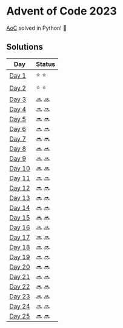 # Advent of Code 2023

[AoC](https://adventofcode.com/2023) solved in Python! :snake:

## Solutions
| Day | Status |
| --- | ------ |
| [Day 1](https://github.com/unthrived/advent-of-code/blob/src/day01.py) | :star: :star: |
| [Day 2](https://github.com/unthrived/advent-of-code/blob/src/day02.py) | :star: :star: |
| [Day 3](https://github.com/unthrived/advent-of-code/blob/src/day03.py) | :soon: :soon: |
| [Day 4](https://github.com/unthrived/advent-of-code/blob/src/day04.py) | :soon: :soon: |
| [Day 5](https://github.com/unthrived/advent-of-code/blob/src/day05.py) | :soon: :soon: |
| [Day 6](https://github.com/unthrived/advent-of-code/blob/src/day06.py) | :soon: :soon: |
| [Day 7](https://github.com/unthrived/advent-of-code/blob/src/day07.py) | :soon: :soon: |
| [Day 8](https://github.com/unthrived/advent-of-code/blob/src/day08.py) | :soon: :soon: |
| [Day 9](https://github.com/unthrived/advent-of-code/blob/src/day09.py) | :soon: :soon: |
| [Day 10](https://github.com/unthrived/advent-of-code/blob/src/day10.py) | :soon: :soon: |
| [Day 11](https://github.com/unthrived/advent-of-code/blob/src/day11.py) | :soon: :soon: |
| [Day 12](https://github.com/unthrived/advent-of-code/blob/src/day12.py) | :soon: :soon: |
| [Day 13](https://github.com/unthrived/advent-of-code/blob/src/day13.py) | :soon: :soon: |
| [Day 14](https://github.com/unthrived/advent-of-code/blob/src/day14.py) | :soon: :soon: |
| [Day 15](https://github.com/unthrived/advent-of-code/blob/src/day15.py) | :soon: :soon: |
| [Day 16](https://github.com/unthrived/advent-of-code/blob/src/day16.py) | :soon: :soon: |
| [Day 17](https://github.com/unthrived/advent-of-code/blob/src/day17.py) | :soon: :soon: |
| [Day 18](https://github.com/unthrived/advent-of-code/blob/src/day18.py) | :soon: :soon: |
| [Day 19](https://github.com/unthrived/advent-of-code/blob/src/day19.py) | :soon: :soon: |
| [Day 20](https://github.com/unthrived/advent-of-code/blob/src/day20.py) | :soon: :soon: |
| [Day 21](https://github.com/unthrived/advent-of-code/blob/src/day21.py) | :soon: :soon: |
| [Day 22](https://github.com/unthrived/advent-of-code/blob/src/day22.py) | :soon: :soon: |
| [Day 23](https://github.com/unthrived/advent-of-code/blob/src/day23.py) | :soon: :soon: |
| [Day 24](https://github.com/unthrived/advent-of-code/blob/src/day24.py) | :soon: :soon: |
| [Day 25](https://github.com/unthrived/advent-of-code/blob/src/day25.py) | :soon: :soon: |